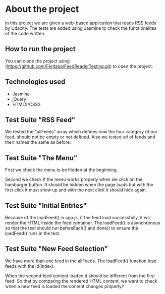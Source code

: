 # About the project

In this project we are given a web-based application that reads RSS feeds by Udacity. The tests are added using Jasmine to check the functionalites of the code written.

## How to run the project

You can clone the project using (https://github.com/Feritaba/FeedReaderTesting.git) to open the project.

## Technologies used

* Jasmine
* jQuery
* HTML5/CSS3

## Test Suite "RSS Feed"

We tested the "allFeeds" array which defines now the four category of our feed, should not be empty or not defined. Also we tested url of feeds and their names the same as before.

## Test Suite "The Menu"

First we check the menu to be hidden at the beginning.

Second we check if the menu works properly when we click on the hamburger button. It should be hidden when the page loads but with the first click it must show up and with the next click it should hide again.

## Test Suite "Initial Entries"

Because of the loadFeed() in app.js, if the feed load successfully, it will render the HTML inside the feed container. The loadFeed() is asynchronous so that the test should run beforeEach() and done() to ensure the loadFeed() runs in the test.

## Test Suite "New Feed Selection"

We have more than one feed in the allFeeds. The loadFeed() function load feeds with the id(index).

When the second feed content loaded it should be different from the first feed. So that by comparing the rendered HTML content, we want to check when a new feed is loaded the content changes properly?
